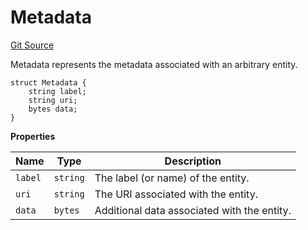 # Metadata
[Git Source](https://github.com/titlesnyc/wallflower-contract-v2/blob/190d4e66726023743d2d6974c49be143469e59b9/src/shared/Common.sol)

Metadata represents the metadata associated with an arbitrary entity.


```solidity
struct Metadata {
    string label;
    string uri;
    bytes data;
}
```

**Properties**

|Name|Type|Description|
|----|----|-----------|
|`label`|`string`|The label (or name) of the entity.|
|`uri`|`string`|The URI associated with the entity.|
|`data`|`bytes`|Additional data associated with the entity.|

